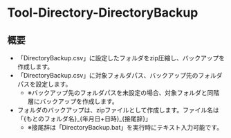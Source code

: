 # Tool-Directory-DirectoryBackup

## 概要
- 「DirectoryBackup.csv」に設定したフォルダをzip圧縮し、バックアップを作成します。
- 「DirectoryBackup.csv」に対象フォルダパス、バックアップ先のフォルダパスを設定します。
  - ※バックアップ先のフォルダパスを未設定の場合、対象フォルダと同階層にバックアップを作成します。
- フォルダのバックアップは、zipファイルとして作成します。ファイル名は「{もとのフォルダ名}\_{年月日+日時}\_{接尾辞}」
  - ※接尾辞は「DirectoryBackup.bat」を実行時にテキスト入力可能です。
